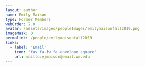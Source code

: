 ```yaml
---
layout: author
name: Emily Maison
type: Former Members
webOrder: 7.0
avatar: /assets/images/peopleImages/emilymaisonfall2019.png
imageMask: 0
permalink: /people/emilymaisonfall2019
links:
  - label: 'Email'
    icon: 'fas fa-fw fa-envelope square'
    url: mailto:ejmaison@email.wm.edu
---
```

